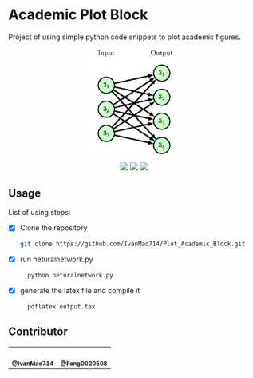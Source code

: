 # Academic Plot Block
 Project of using simple python code snippets to plot academic figures.
<p align="center">
  <img src="./docs/fig/example.png" style="zoom:50%;" />
</p>
<p align="center">
    <img src="https://img.shields.io/badge/Python-yellow?style=for-the-badge&logo=python&logoColor=%233776AB">
    <img src="https://img.shields.io/badge/Latex-orange?style=for-the-badge&logo=latex&logoColor=%23008080">
    <img src="https://img.shields.io/github/last-commit/IvanMao714/Plot_Academic_Block?logoColor=blue&style=for-the-badge"/>
</p>

## Usage

List of using steps:
- [x] Clone the repository
    ```bash
    git clone https://github.com/IvanMao714/Plot_Academic_Block.git
    ```
- [x] run neturalnetwork.py
  ```bash
    python neturalnetwork.py
   ```
- [x] generate the latex file and compile it
  ```bash
    pdflatex output.tex
   ```
  

## Contributor

<table>
  <tr >
    <td align="center"><a href="https://github.com/IvanMao714"><img src="https://avatars.githubusercontent.com/u/72293808?s=400&u=4fab4e9793c14e354fea9adf888a6965526e2281&v=4" width="100px;" alt=""/><br /><sub><b>@IvanMao714</b></sub></a>
    <td align="center"><a href="https://github.com/FengD020508"><img src="https://avatars.githubusercontent.com/u/104625759?v=4" width="100px;" alt=""/><br /><sub><b>@FengD020508</b></sub></a>
  </tr>
</table>
